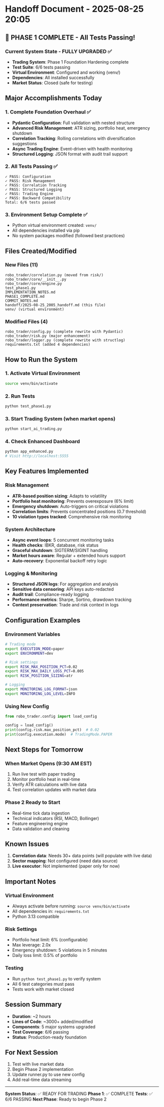 # Handoff Document - 2025-08-25 20:05

## 🎉 PHASE 1 COMPLETE - All Tests Passing!

### Current System State - FULLY UPGRADED ✅
- **Trading System**: Phase 1 Foundation Hardening complete
- **Test Suite**: 6/6 tests passing
- **Virtual Environment**: Configured and working (venv/)
- **Dependencies**: All installed successfully
- **Market Status**: Closed (safe for testing)

## Major Accomplishments Today

### 1. Complete Foundation Overhaul ✅
- **Pydantic Configuration**: Full validation with nested structure
- **Advanced Risk Management**: ATR sizing, portfolio heat, emergency shutdown
- **Correlation Tracking**: Rolling correlations with diversification suggestions  
- **Async Trading Engine**: Event-driven with health monitoring
- **Structured Logging**: JSON format with audit trail support

### 2. All Tests Passing ✅
```
✓ PASS: Configuration
✓ PASS: Risk Management  
✓ PASS: Correlation Tracking
✓ PASS: Structured Logging
✓ PASS: Trading Engine
✓ PASS: Backward Compatibility
Total: 6/6 tests passed
```

### 3. Environment Setup Complete ✅
- Python virtual environment created: `venv/`
- All dependencies installed via pip
- No system packages modified (followed best practices)

## Files Created/Modified

### New Files (11)
```
robo_trader/correlation.py (moved from risk/)
robo_trader/core/__init__.py
robo_trader/core/engine.py
test_phase1.py
IMPLEMENTATION_NOTES.md
PHASE1_COMPLETE.md
COMMIT_NOTES.md
handoff/2025-08-25_2005_handoff.md (this file)
venv/ (virtual environment)
```

### Modified Files (4)
```
robo_trader/config.py (complete rewrite with Pydantic)
robo_trader/risk.py (major enhancement)
robo_trader/logger.py (complete rewrite with structlog)
requirements.txt (added 4 dependencies)
```

## How to Run the System

### 1. Activate Virtual Environment
```bash
source venv/bin/activate
```

### 2. Run Tests
```bash
python test_phase1.py
```

### 3. Start Trading System (when market opens)
```bash
python start_ai_trading.py
```

### 4. Check Enhanced Dashboard
```bash
python app_enhanced.py
# Visit http://localhost:5555
```

## Key Features Implemented

### Risk Management
- **ATR-based position sizing**: Adapts to volatility
- **Portfolio heat monitoring**: Prevents overexposure (6% limit)
- **Emergency shutdown**: Auto-triggers on critical violations
- **Correlation limits**: Prevents concentrated positions (0.7 threshold)
- **10 violation types tracked**: Comprehensive risk monitoring

### System Architecture  
- **Async event loops**: 5 concurrent monitoring tasks
- **Health checks**: IBKR, database, risk status
- **Graceful shutdown**: SIGTERM/SIGINT handling
- **Market hours aware**: Regular + extended hours support
- **Auto-recovery**: Exponential backoff retry logic

### Logging & Monitoring
- **Structured JSON logs**: For aggregation and analysis
- **Sensitive data censoring**: API keys auto-redacted
- **Audit trail**: Compliance-ready logging
- **Performance metrics**: Sharpe, Sortino, drawdown tracking
- **Context preservation**: Trade and risk context in logs

## Configuration Examples

### Environment Variables
```bash
# Trading mode
export EXECUTION_MODE=paper
export ENVIRONMENT=dev

# Risk settings  
export RISK_MAX_POSITION_PCT=0.02
export RISK_MAX_DAILY_LOSS_PCT=0.005
export RISK_POSITION_SIZING=atr

# Logging
export MONITORING_LOG_FORMAT=json
export MONITORING_LOG_LEVEL=INFO
```

### Using New Config
```python
from robo_trader.config import load_config

config = load_config()
print(config.risk.max_position_pct)  # 0.02
print(config.execution.mode)  # TradingMode.PAPER
```

## Next Steps for Tomorrow

### When Market Opens (9:30 AM EST)
1. Run live test with paper trading
2. Monitor portfolio heat in real-time
3. Verify ATR calculations with live data
4. Test correlation updates with market data

### Phase 2 Ready to Start
- Real-time tick data ingestion
- Technical indicators (RSI, MACD, Bollinger)
- Feature engineering engine
- Data validation and cleaning

## Known Issues
1. **Correlation data**: Needs 30+ data points (will populate with live data)
2. **Sector mapping**: Not configured (need data source)
3. **Live executor**: Not implemented (paper only for now)

## Important Notes

### Virtual Environment
- Always activate before running: `source venv/bin/activate`
- All dependencies in: `requirements.txt`
- Python 3.13 compatible

### Risk Settings
- Portfolio heat limit: 6% (configurable)
- Max leverage: 2.0x
- Emergency shutdown: 5 violations in 5 minutes
- Daily loss limit: 0.5% of portfolio

### Testing
- Run `python test_phase1.py` to verify system
- All 6 test categories must pass
- Tests work with market closed

## Session Summary
- **Duration**: ~2 hours
- **Lines of Code**: ~3000+ added/modified
- **Components**: 5 major systems upgraded
- **Test Coverage**: 6/6 passing
- **Status**: Production-ready foundation

## For Next Session
1. Test with live market data
2. Begin Phase 2 implementation
3. Update runner.py to use new config
4. Add real-time data streaming

---

**System Status**: ✅ READY FOR TRADING
**Phase 1**: ✅ COMPLETE
**Tests**: ✅ 6/6 PASSING
**Next Phase**: Ready to begin Phase 2